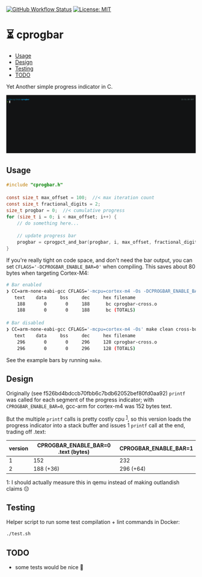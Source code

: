 [![GitHub Workflow
Status](https://img.shields.io/github/workflow/status/noahp/cprogbar/main-ci?style=for-the-badge)](https://github.com/noahp/cprogbar/actions)
[![License:
MIT](https://img.shields.io/badge/License-MIT-blue.svg?style=for-the-badge)](https://opensource.org/licenses/MIT)

<!-- omit in toc -->
# ⏳ cprogbar

- [Usage](#usage)
- [Design](#design)
- [Testing](#testing)
- [TODO](#todo)

Yet Another simple progress indicator in C.

![example](./example.gif)

## Usage

```c
#include "cprogbar.h"

const size_t max_offset = 100;  //< max iteration count
const size_t fractional_digits = 2;
size_t progbar = 0;  //< cumulative progress
for (size_t i = 0; i < max_offset; i++) {
    // do something here...

    // update progress bar
    progbar = cprogpct_and_bar(progbar, i, max_offset, fractional_digits);
}
```

If you're really tight on code space, and don't need the bar output, you can set
`CFLAGS='-DCPROGBAR_ENABLE_BAR=0'` when compiling. This saves about 80 bytes
when targeting Cortex-M4:

```bash
# Bar enabled
❯ CC=arm-none-eabi-gcc CFLAGS='-mcpu=cortex-m4 -Os -DCPROGBAR_ENABLE_BAR=0' make clean cross-build
   text    data     bss     dec     hex filename
    188       0       0     188      bc cprogbar-cross.o
    188       0       0     188      bc (TOTALS)

# Bar disabled
❯ CC=arm-none-eabi-gcc CFLAGS='-mcpu=cortex-m4 -Os' make clean cross-build
   text    data     bss     dec     hex filename
    296       0       0     296     128 cprogbar-cross.o
    296       0       0     296     128 (TOTALS)
```

See the example bars by running `make`.

## Design

Originally (see f526bd4bdccb70fbb6c7bdb62052bef80fd0aa92) `printf` was called
for each segment of the progress indicator; with `CPROGBAR_ENABLE_BAR=0`,
gcc-arm for cortex-m4 was 152 bytes text.

But the multiple `printf` calls is pretty costly cpu <sup>[1](#footnote1)</sup>,
so this version loads the progress indicator into a stack buffer and issues 1
`printf` call at the end, trading off .text:

|version|CPROGBAR_ENABLE_BAR=0 .text (bytes)|CPROGBAR_ENABLE_BAR=1|
|---|---|---|
|1|152|232|
|2|188 (+36)|296 (+64)|

<a name="footnote1">1</a>: I should actually measure this in qemu instead of
making outlandish claims 😔


## Testing

Helper script to run some test compilation + lint commands in Docker:

```bash
./test.sh
```

## TODO

- some tests would be nice :eyes:
